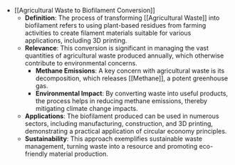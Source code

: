 - [[Agricultural Waste to Biofilament Conversion]]
	- **Definition**: The process of transforming [[Agricultural Waste]] into biofilament refers to using plant-based residues from farming activities to create filament materials suitable for various applications, including 3D printing.
	- **Relevance**: This conversion is significant in managing the vast quantities of agricultural waste produced annually, which otherwise contribute to environmental concerns.
		- **Methane Emissions**: A key concern with agricultural waste is its decomposition, which releases [[Methane]], a potent greenhouse gas.
		- **Environmental Impact**: By converting waste into useful products, the process helps in reducing methane emissions, thereby mitigating climate change impacts.
	- **Applications**: The biofilament produced can be used in numerous sectors, including manufacturing, construction, and 3D printing, demonstrating a practical application of circular economy principles.
	- **Sustainability**: This approach exemplifies sustainable waste management, turning waste into a resource and promoting eco-friendly material production.